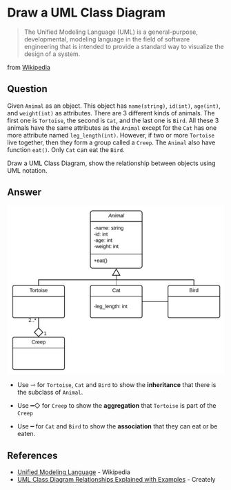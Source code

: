 # Draw a UML Class Diagram
>The Unified Modeling Language (UML) is a general-purpose, developmental, modeling language in the field of software engineering that is intended to provide a standard way to visualize the design of a system.

from [Wikipedia](https://en.wikipedia.org/wiki/Unified_Modeling_Language)

## Question

Given `Animal` as an object. This object has `name(string)`, `id(int)`, `age(int)`, and `weight(int)` as attributes. There are 3 different kinds of animals. The first one is `Tortoise`, the second is `Cat`, and the last one is `Bird`. All these 3 animals have the same attributes as the `Animal` except for the `Cat` has one more attribute named `leg_length(int)`. However, if two or more `Tortoise` live together, then they form a group called a `Creep`. The `Animal` also have function `eat()`. Only `Cat` can eat the `Bird`.

Draw a UML Class Diagram, show the relationship between objects using UML notation.

## Answer

![Screenshot](https://github.com/ISP19/problems/blob/vichyawat/draw-uml/Class%20Diagram%20with%20UML%20Notation.png)

- Use ⇾ for `Tortoise`, `Cat` and `Bird` to show the **inheritance** that there is the subclass of `Animal`.

- Use ━◇ for `Creep` to show the **aggregation** that `Tortoise` is part of the `Creep`

- Use ━ for `Cat` and `Bird` to show the **association** that they can eat or be eaten.

## References

- [Unified Modeling Language](https://en.wikipedia.org/wiki/Unified_Modeling_Language) - Wikipedia
- [UML Class Diagram Relationships Explained with Examples](https://creately.com/blog/diagrams/class-diagram-relationships/) - Creately